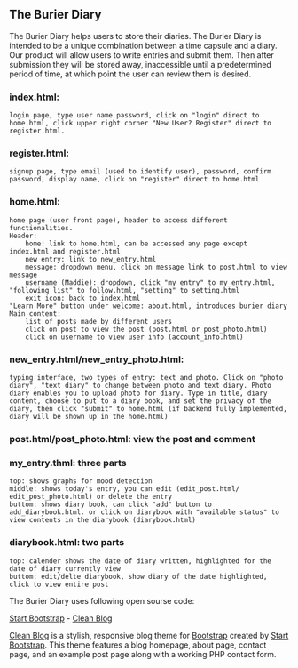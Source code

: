 ## The Burier Diary

The Burier Diary helps users to store their diaries. The Burier Diary is intended to be a unique combination between a time capsule and a diary. Our product will allow users to write entries and submit them. Then after submission they will be stored away, inaccessible until a predetermined period of time, at which point the user can review them is desired. 

### index.html: 
	login page, type user name password, click on "login" direct to home.html, click upper right corner "New User? Register" direct to register.html.

### register.html: 
	signup page, type email (used to identify user), password, confirm password, display name, click on "register" direct to home.html

### home.html: 
	home page (user front page), header to access different functionalities. 
	Header: 
		home: link to home.html, can be accessed any page except index.html and register.html
		new entry: link to new_entry.html
		message: dropdown menu, click on message link to post.html to view message
		username (Maddie): dropdown, click "my entry" to my_entry.html, "following list" to follow.html, "setting" to setting.html
		exit icon: back to index.html
	"Learn More" button under welcome: about.html, introduces burier diary
	Main content:
		list of posts made by different users
		click on post to view the post (post.html or post_photo.html)
		click on username to view user info (account_info.html)

### new_entry.html/new_entry_photo.html: 
	typing interface, two types of entry: text and photo. Click on "photo diary", "text diary" to change between photo and text diary. Photo diary enables you to upload photo for diary. Type in title, diary content, choose to put to a diary book, and set the privacy of the diary, then click "submit" to home.html (if backend fully implemented, diary will be shown up in the home.html)

### post.html/post_photo.html: view the post and comment

### my_entry.thml: three parts
	top: shows graphs for mood detection
	middle: shows today's entry, you can edit (edit_post.html/ edit_post_photo.html) or delete the entry
	buttom: shows diary book, can click "add" button to add_diarybook.html. or click on diarybook with "available status" to view contents in the diarybook (diarybook.html)

### diarybook.html: two parts
	top: calender shows the date of diary written, highlighted for the date of diary currently view
	buttom: edit/delte diarybook, show diary of the date highlighted, click to view entire post

The Burier Diary uses following open sourse code:

[Start Bootstrap](http://startbootstrap.com/) - [Clean Blog](http://startbootstrap.com/template-overviews/clean-blog/)

[Clean Blog](http://startbootstrap.com/template-overviews/clean-blog/) is a stylish, responsive blog theme for [Bootstrap](http://getbootstrap.com/) created by [Start Bootstrap](http://startbootstrap.com/). This theme features a blog homepage, about page, contact page, and an example post page along with a working PHP contact form.	






